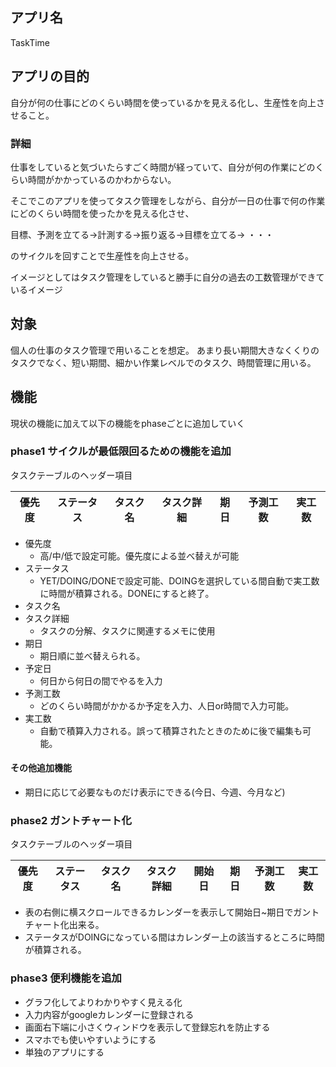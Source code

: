 ## アプリ名
TaskTime

## アプリの目的
自分が何の仕事にどのくらい時間を使っているかを見える化し、生産性を向上させること。

### 詳細
仕事をしていると気づいたらすごく時間が経っていて、自分が何の作業にどのくらい時間がかかっているのかわからない。

そこでこのアプリを使ってタスク管理をしながら、自分が一日の仕事で何の作業にどのくらい時間を使ったかを見える化させ、

目標、予測を立てる→計測する→振り返る→目標を立てる→ ・・・

のサイクルを回すことで生産性を向上させる。

イメージとしてはタスク管理をしていると勝手に自分の過去の工数管理ができているイメージ

## 対象
個人の仕事のタスク管理で用いることを想定。
あまり長い期間大きなくくりのタスクでなく、短い期間、細かい作業レベルでのタスク、時間管理に用いる。

## 機能
現状の機能に加えて以下の機能をphaseごとに追加していく

### phase1 サイクルが最低限回るための機能を追加
タスクテーブルのヘッダー項目

|優先度|ステータス|タスク名|タスク詳細|期日|予測工数|実工数|
|---|---|---|---|---|---|---|
 * 優先度
   * 高/中/低で設定可能。優先度による並べ替えが可能
 * ステータス
   * YET/DOING/DONEで設定可能、DOINGを選択している間自動で実工数に時間が積算される。DONEにすると終了。
 * タスク名
 * タスク詳細
   * タスクの分解、タスクに関連するメモに使用
 * 期日
   * 期日順に並べ替えられる。
 * 予定日
   * 何日から何日の間でやるを入力
 * 予測工数
   * どのくらい時間がかかるか予定を入力、人日or時間で入力可能。 
 * 実工数
   * 自動で積算入力される。誤って積算されたときのために後で編集も可能。 

#### その他追加機能
 * 期日に応じて必要なものだけ表示にできる(今日、今週、今月など)
 
### phase2 ガントチャート化
タスクテーブルのヘッダー項目

|優先度|ステータス|タスク名|タスク詳細|開始日|期日|予測工数|実工数|
|---|---|---|---|---|---|---|---|

 * 表の右側に横スクロールできるカレンダーを表示して開始日~期日でガントチャート化出来る。
 * ステータスがDOINGになっている間はカレンダー上の該当するところに時間が積算される。
 
### phase3 便利機能を追加
 * グラフ化してよりわかりやすく見える化
 * 入力内容がgoogleカレンダーに登録される
 * 画面右下端に小さくウィンドウを表示して登録忘れを防止する
 * スマホでも使いやすいようにする
 * 単独のアプリにする
